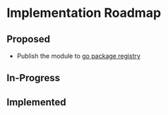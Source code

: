 # Implementation Roadmap

## Proposed

- Publish the module to [go package registry](https://go.dev/doc/modules/publishing)

## In-Progress

## Implemented